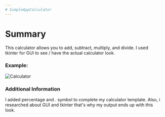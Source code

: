 ```yaml
---
# SimpleAppCalculator
---
```

# Summary 
This calculator allows you to add, subtract, multiply, and divide. I used tkinter for GUI to see / have the actual calculator look.  
### Example:
![Calculator](https://github.com/elleee07/SimpleAppCalculator/assets/130200986/f874dfe1-3cc3-4d5f-99f8-d301f9137a1c)
### Additional Information
I added percentage and . symbol to complete my calculator template. Also, i researched about GUI and tkinter that's why my output ends up with this look. 
